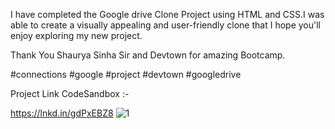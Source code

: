 I have completed the Google drive Clone Project using HTML and CSS.I was able to create a visually appealing and user-friendly clone that I hope you'll enjoy exploring my new project.

Thank You Shaurya Sinha Sir and Devtown for amazing Bootcamp.

#connections #google #project #devtown #googledrive

Project Link CodeSandbox :-

https://lnkd.in/gdPxEBZ8
![1](https://github.com/Rajurkarpriya/Google-Drive/assets/167603393/4c7fb6ba-47b4-411c-9358-b211eb6a4713)
